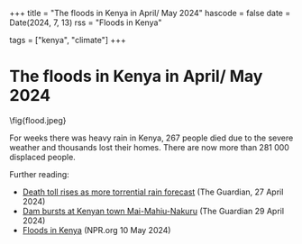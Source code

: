 +++
title = "The floods in Kenya in April/ May 2024"
hascode = false
date = Date(2024, 7, 13)
rss = "Floods in Kenya"

tags = ["kenya", "climate"]
+++


# The floods in Kenya in April/ May 2024

\fig{flood.jpeg}

For weeks there was heavy rain in Kenya, 267 people died due to the severe weather and thousands lost their homes. There are now more than 281 000 displaced people.

Further reading:
- [Death toll rises as more torrential rain forecast](https://www.theguardian.com/world/2024/apr/27/kenya-flood-death-toll-rises-as-more-torrential-rain-forecast) (The Guardian, 27 April 2024)
- [Dam bursts at Kenyan town Mai-Mahiu-Nakuru](https://www.theguardian.com/world/2024/apr/29/dam-burst-kenyan-town-mai-mahiu-nakuru) (The Guardian 29 April 2024)
- [Floods in Kenya](https://www.npr.org/sections/goatsandsoda/2024/05/10/1250193947/floods-kenya) (NPR.org 10 May 2024)

